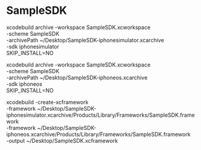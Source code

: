 # SampleSDK

xcodebuild archive -workspace SampleSDK.xcworkspace\
 -scheme SampleSDK \
 -archivePath ~/Desktop/SampleSDK-iphonesimulator.xcarchive \
 -sdk iphonesimulator \
 SKIP_INSTALL=NO


xcodebuild archive -workspace SampleSDK.xcworkspace\
 -scheme SampleSDK \
 -archivePath ~/Desktop/SampleSDK-iphoneos.xcarchive \
 -sdk iphoneos \
 SKIP_INSTALL=NO

xcodebuild -create-xcframework \
 -framework ~/Desktop/SampleSDK-iphonesimulator.xcarchive/Products/Library/Frameworks/SampleSDK.framework \
 -framework ~/Desktop/SampleSDK-iphoneos.xcarchive/Products/Library/Frameworks/SampleSDK.framework \
 -output ~/Desktop/SampleSDK.xcframework
